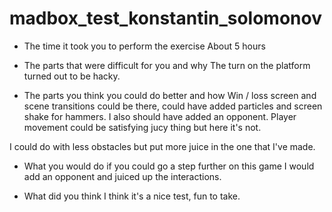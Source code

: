 # madbox_test_konstantin_solomonov

- The time it took you to perform the exercise
About 5 hours

- The parts that were difficult for you and why
The turn on the platform turned out to be hacky.

- The parts you think you could do better and how
Win / loss screen and scene transitions could be there, could have added particles and 
screen shake for hammers. I also should have added an opponent. Player movement could be
satisfying jucy thing but here it's not. 

I could do with less obstacles but put more juice in the one that I've made.

- What you would do if you could go a step further on this game
I would add an opponent and juiced up the interactions.

- What did you think
I think it's a nice test, fun to take.
